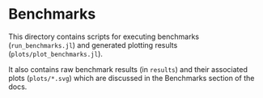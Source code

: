 # Benchmarks

This directory contains scripts for executing benchmarks (`run_benchmarks.jl`)
and generated plotting results (`plots/plot_benchmarks.jl`).

It also contains raw benchmark results (in `results`) and their associated
plots (`plots/*.svg`) which are discussed in the Benchmarks section of the docs.
